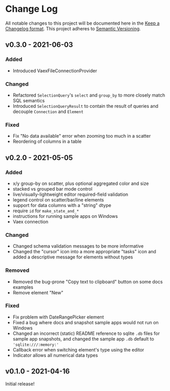 # Change Log

All notable changes to this project will be documented here in the [Keep a
Changelog format](https://keepachangelog.com/en/1.0.0/). This project adheres to
[Semantic Versioning](http://semver.org/).

## v0.3.0 - 2021-06-03

### Added
  - Introduced VaexFileConnectionProvider

### Changed
  - Refactored `SelectionQuery`'s `select` and `group_by` to more closely match SQL semantics
  - Introduced `SelectionQueryResult`  to contain the result of queries and decouple `Connection` and `Element`

### Fixed
  - Fix "No data available" error when zooming too much in a scatter
  - Reordering of columns in a table
  
## v0.2.0 - 2021-05-05

### Added
  - x/y group-by on scatter, plus optional aggregated color and size
  - stacked vs grouped bar mode control
  - live/visually-lightweight editor required-field validation
  - legend control on scatter/bar/line elements
  - support for data columns with a "string" dtype
  - require `id` for `make_state_and_*`
  - instructions for running sample apps on Windows
  - Vaex connection

### Changed
  - Changed schema validation messages to be more informative
  - Changed the "cursor" icon into a more appropriate "tasks" icon
    and added a descriptive message for elements without types

### Removed
  - Removed the bug-prone "Copy text to clipboard" button on some docs examples
  - Remove element "New"

### Fixed
  - Fix problem with DateRangePicker element
  - Fixed a bug where docs and snapshot sample apps would not run on Windows
  - Changed an incorrect (static) README reference to sqlite `.db` files for sample app
    snapshots, and changed the sample app `.db` default to `'sqlite:///:memory:'`
  - Callback error when switching element's type using the editor
  - Indicator allows all numerical data types

## v0.1.0 - 2021-04-16

Initial release!

